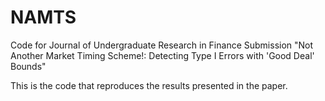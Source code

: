 # NAMTS
Code for Journal of Undergraduate Research in Finance Submission "Not Another Market Timing Scheme!: Detecting Type I Errors with 'Good Deal' Bounds"

This is the code that reproduces the results presented in the paper.
